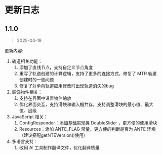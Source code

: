 # 更新日志

## 1.1.0
> 2025-04-19  

更新内容:    
1. 轨道相关功能：
    1. 添加了直线节点，支持自定义节点角度
    2. 重写了轨道创建的计算逻辑，支持了更多的连接方式，修复了 MTR 轨道创建时的一些问题
    3. 修复了对单向轨道应用修改时出现轨道消失的bug
2. 装饰物件相关：
    1. 支持在界面中设置物件缩放
    2. 优化界面交互，支持滑块和输入框共存，支持调整滑块的最小值、最大值、层级
3. JavaScript 相关：
    1. ConfigResponder：添加基础实现类 DoubleSlider ，更方便的使用滑块
    2. Resources：添加 ANTE_FLAG 常量，更方便的判断是否为 ANTE 环境（建议搭配getNTEVersion()使用）
4. 多语言支持：
    1. 改用 AI 工具制作翻译文件，优化翻译质量